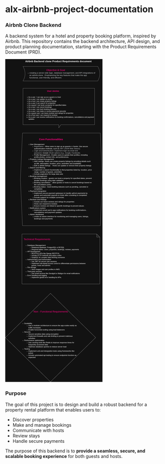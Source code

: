 # alx-airbnb-project-documentation
### Airbnb Clone Backend

A backend system for a hotel and property booking platform, inspired by Airbnb. This repository contains the backend architecture, API design, and product planning documentation, starting with the Product Requirements Document (PRD).

![product_requirements_document](airbnb-documentation.drawio.png)

### Purpose

The goal of this project is to design and build a robust backend for a property rental platform that enables users to:
- Discover properties
- Make and manage bookings
- Communicate with hosts
- Review stays
- Handle secure payments

The purpose of this backend is to **provide a seamless, secure, and scalable booking experience** for both guests and hosts.